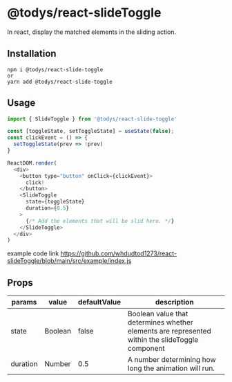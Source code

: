 # @todys/react-slideToggle

In react, display the matched elements in the sliding action.

## Installation

```
npm i @todys/react-slide-toggle
or
yarn add @todys/react-slide-toggle
```

## Usage

```javascript
import { SlideToggle } from '@todys/react-slide-toggle'

const [toggleState, setToggleState] = useState(false);
const clickEvent = () => {
  setToggleState(prev => !prev)
}

ReactDOM.render(
  <div>
    <button type="button" onClick={clickEvent}>
      click!
    </button>
    <SlideToggle 
      state={toggleState} 
      duration={0.5}
    >
      {/* Add the elements that will be slid here. */}
    </SlideToggle>
  </div>
)
```
example code link
<https://github.com/whdudtod1273/react-slideToggle/blob/main/src/example/index.js>

## Props

| params | value | defaultValue | description |
|--------|-------|--------------|-------------|
|state|Boolean|false|Boolean value that determines whether elements are represented within the slideToggle component|
|duration|Number|0.5|A number determining how long the animation will run.|
